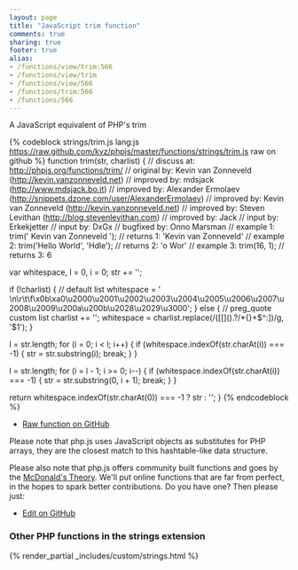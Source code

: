 ```yaml
---
layout: page
title: "JavaScript trim function"
comments: true
sharing: true
footer: true
alias:
- /functions/view/trim:566
- /functions/view/trim
- /functions/view/566
- /functions/trim:566
- /functions/566
---
```

<!-- Generated by Rakefile:build -->
A JavaScript equivalent of PHP's trim

{% codeblock strings/trim.js lang:js https://raw.github.com/kvz/phpjs/master/functions/strings/trim.js raw on github %}
function trim(str, charlist) {
  //  discuss at: http://phpjs.org/functions/trim/
  // original by: Kevin van Zonneveld (http://kevin.vanzonneveld.net)
  // improved by: mdsjack (http://www.mdsjack.bo.it)
  // improved by: Alexander Ermolaev (http://snippets.dzone.com/user/AlexanderErmolaev)
  // improved by: Kevin van Zonneveld (http://kevin.vanzonneveld.net)
  // improved by: Steven Levithan (http://blog.stevenlevithan.com)
  // improved by: Jack
  //    input by: Erkekjetter
  //    input by: DxGx
  // bugfixed by: Onno Marsman
  //   example 1: trim('    Kevin van Zonneveld    ');
  //   returns 1: 'Kevin van Zonneveld'
  //   example 2: trim('Hello World', 'Hdle');
  //   returns 2: 'o Wor'
  //   example 3: trim(16, 1);
  //   returns 3: 6

  var whitespace, l = 0,
    i = 0;
  str += '';

  if (!charlist) {
    // default list
    whitespace =
      ' \n\r\t\f\x0b\xa0\u2000\u2001\u2002\u2003\u2004\u2005\u2006\u2007\u2008\u2009\u200a\u200b\u2028\u2029\u3000';
  } else {
    // preg_quote custom list
    charlist += '';
    whitespace = charlist.replace(/([\[\]\(\)\.\?\/\*\{\}\+\$\^\:])/g, '$1');
  }

  l = str.length;
  for (i = 0; i < l; i++) {
    if (whitespace.indexOf(str.charAt(i)) === -1) {
      str = str.substring(i);
      break;
    }
  }

  l = str.length;
  for (i = l - 1; i >= 0; i--) {
    if (whitespace.indexOf(str.charAt(i)) === -1) {
      str = str.substring(0, i + 1);
      break;
    }
  }

  return whitespace.indexOf(str.charAt(0)) === -1 ? str : '';
}
{% endcodeblock %}

 - [Raw function on GitHub](https://github.com/kvz/phpjs/blob/master/functions/strings/trim.js)

Please note that php.js uses JavaScript objects as substitutes for PHP arrays, they are 
the closest match to this hashtable-like data structure. 

Please also note that php.js offers community built functions and goes by the 
[McDonald's Theory](https://medium.com/what-i-learned-building/9216e1c9da7d). We'll put online 
functions that are far from perfect, in the hopes to spark better contributions. 
Do you have one? Then please just: 

 - [Edit on GitHub](https://github.com/kvz/phpjs/edit/master/functions/strings/trim.js)


### Other PHP functions in the strings extension
{% render_partial _includes/custom/strings.html %}
